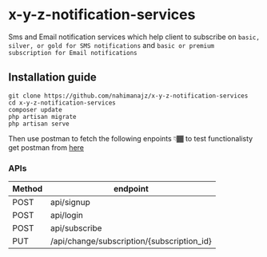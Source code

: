 # x-y-z-notification-services
 Sms and Email notification services which help client to subscribe on `basic, silver, or gold for SMS notifications` and `basic or premium subscription for Email notifications`
## Installation guide
``` 
git clone https://github.com/nahimanajz/x-y-z-notification-services 
cd x-y-z-notification-services
composer update
php artisan migrate
php artisan serve
``` 
Then use postman to fetch the following enpoints 👇🏾 to test functionalisty 
get postman from [here](https://www.postman.com/)
### APIs 

|Method| endpoint |
|------|---------|
|POST|api/signup|
|POST|api/login|
|POST|api/subscribe|
|PUT|/api/change/subscription/{subscription_id}|

